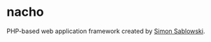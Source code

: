 nacho
========

PHP-based web application framework created by [Simon Sablowski](http://www.simsab.net).
